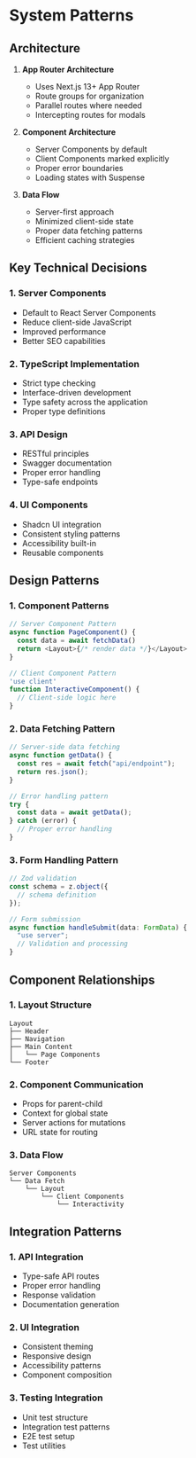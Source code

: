 # System Patterns

## Architecture

1. **App Router Architecture**

   - Uses Next.js 13+ App Router
   - Route groups for organization
   - Parallel routes where needed
   - Intercepting routes for modals

2. **Component Architecture**

   - Server Components by default
   - Client Components marked explicitly
   - Proper error boundaries
   - Loading states with Suspense

3. **Data Flow**
   - Server-first approach
   - Minimized client-side state
   - Proper data fetching patterns
   - Efficient caching strategies

## Key Technical Decisions

### 1. Server Components

- Default to React Server Components
- Reduce client-side JavaScript
- Improved performance
- Better SEO capabilities

### 2. TypeScript Implementation

- Strict type checking
- Interface-driven development
- Type safety across the application
- Proper type definitions

### 3. API Design

- RESTful principles
- Swagger documentation
- Proper error handling
- Type-safe endpoints

### 4. UI Components

- Shadcn UI integration
- Consistent styling patterns
- Accessibility built-in
- Reusable components

## Design Patterns

### 1. Component Patterns

```typescript
// Server Component Pattern
async function PageComponent() {
  const data = await fetchData()
  return <Layout>{/* render data */}</Layout>
}

// Client Component Pattern
'use client'
function InteractiveComponent() {
  // Client-side logic here
}
```

### 2. Data Fetching Pattern

```typescript
// Server-side data fetching
async function getData() {
  const res = await fetch("api/endpoint");
  return res.json();
}

// Error handling pattern
try {
  const data = await getData();
} catch (error) {
  // Proper error handling
}
```

### 3. Form Handling Pattern

```typescript
// Zod validation
const schema = z.object({
  // schema definition
});

// Form submission
async function handleSubmit(data: FormData) {
  "use server";
  // Validation and processing
}
```

## Component Relationships

### 1. Layout Structure

```
Layout
├── Header
├── Navigation
├── Main Content
│   └── Page Components
└── Footer
```

### 2. Component Communication

- Props for parent-child
- Context for global state
- Server actions for mutations
- URL state for routing

### 3. Data Flow

```
Server Components
└── Data Fetch
    └── Layout
        └── Client Components
            └── Interactivity
```

## Integration Patterns

### 1. API Integration

- Type-safe API routes
- Proper error handling
- Response validation
- Documentation generation

### 2. UI Integration

- Consistent theming
- Responsive design
- Accessibility patterns
- Component composition

### 3. Testing Integration

- Unit test structure
- Integration test patterns
- E2E test setup
- Test utilities
